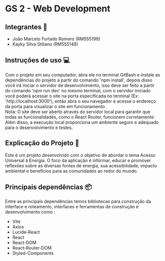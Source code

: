 # GS 2 - Web Development

## Integrantes 👋
<ul> 
    <li>João Marcelo Furtado Romero (RM555199)</li>
    <li>Kayky Silva Stiliano (RM555148)</li>
</ul>

## Instruções de uso 💻
Com o projeto em seu computador, abra ele no terminal GitBash e instale as dependências do projeto a partir do comando 'npm install', depois disso você irá iniciar o servidor de desenvolvimento, isso deve ser feito a partir do comando 'npm run dev' no mesmo terminal, com o servidor iniciado você poderá acessar o site na porta especificada no terminal (Ex: 'http://localhost:3000'), então abra o seu navegador e acesse o endereço da porta para visualizar o site em funcionamento.  
Nota: O site deve ser aberto através do servidor local para garantir que todas as funcionalidades, como o React Router, funcionem corretamente. Além disso, a execução local proporciona um ambiente seguro e adequado para o desenvolvimento e testes.

## Explicação do Projeto 📖
Este é um projeto desenvolvido com o objetivo de abordar o tema Acesso Universal à Energia. O foco da aplicação é informar, educar e promover reflexões sobre as diversas fontes de energia, sua acessibilidade, impacto ambiental e benefícios para as comunidades ao redor do mundo.
 
## Principais dependências 📦
Entre as principais dependências temos bibliotecas para construção da interface e roteamento, interfaces e ferramentas de construção e desenvolvimento como :
<ul>
    <li>Vite</li>
    <li>Axios</li>
    <li>Lucide-React</li>
    <li>React</li>
    <li>React-DOM</li>
    <li>React-Router-DOM</li>
    <li>Styled-Components</li>
</ul>
<br>
